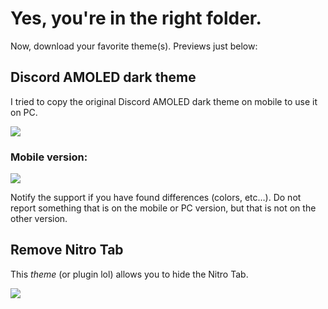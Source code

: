 # Yes, you're in the right folder.

Now, download your favorite theme(s). Previews just below:

## Discord AMOLED dark theme

I tried to copy the original Discord AMOLED dark theme on mobile to use it on PC.

<img src="https://media.discordapp.net/attachments/644206156415238221/677595472709419029/unknown.png">

### Mobile version: ###

<img src="https://media.discordapp.net/attachments/644206156415238221/677884325361877002/20200214_152943.png">

Notify the support if you have found differences (colors, etc…). Do not report something that is on the mobile or PC version, but that is not on the other version.

## Remove Nitro Tab

This *theme* (or plugin lol) allows you to hide the Nitro Tab.

<img src="https://media.discordapp.net/attachments/644206156415238221/677568115411779587/unknown.png">
